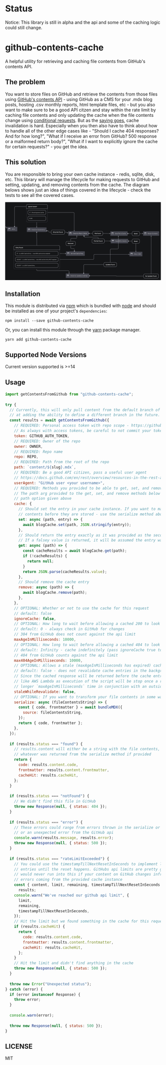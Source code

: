 # Status

Notice: This library is still in alpha and the api and some of the caching logic could still change.

# github-contents-cache

A helpful utility for retrieving and caching file contents from GitHub's contents API.

## The problem

You want to store files on GitHub and retrieve the contents from those files using [GitHub's contents API](https://docs.github.com/en/rest/reference/repos#contents) - using GitHub as a CMS for your .mdx blog posts, hosting .csv monthly reports, html template files, etc - but you also want to make sure to be a good API citzen and stay within the rate limit by caching file contents and only updating the cache when the file contents change using [conditional requests](https://docs.github.com/en/rest/overview/resources-in-the-rest-api#conditional-requests). But as the [saying goes](https://martinfowler.com/bliki/TwoHardThings.html), cache invalidation is hard. Especially when you then also have to think about how to handle all of the other edge cases like - "Should I cache 404 responses? And for how long?", "What if I receive an error from GitHub? 500 response or a malformed return body?", "What if I want to explicitly ignore the cache for certain requests?" - you get the idea.

## This solution

You are responsible to bring your own cache instance - redis, sqlite, disk, etc. This library will manage the lifecycle for making requests to GitHub and setting, updating, and removing contents from the cache. The diagram belows shows just an idea of things covered in the lifecycle - check the tests to see all the covered cases.

![Diagram of the cache request lifecycle](./cache-request-lifecycle.png)

## Installation

This module is distributed via [npm][npm] which is bundled with [node][node] and
should be installed as one of your project's `dependencies`:

```
npm install --save github-contents-cache
```

Or, you can install this module through the [yarn][yarn] package manager.

```
yarn add github-contents-cache
```

## Supported Node Versions

Current version supported is >=14

## Usage

```js
import getContentsFromGithub from "github-contents-cache";

try {
  // Currently, this will only pull content from the default branch of the repo but we may look
  // at adding the ability to define a different branch in the future.
  const results = await getContentsFromGithub({
    // REQUIRED: Personal access token with repo scope - https://github.com/settings/tokens
    // As always with access tokens, be careful to not commit your token!
    token: GITHUB_AUTH_TOKEN,
    // REQUIRED: Owner of the repo
    owner: OWNER,
    // REQUIRED: Repo name
    repo: REPO,
    // REQUIRED: Path from the root of the repo
    path: `content/${slug}.mdx`,
    // REQUIRED: Be a good API citizen, pass a useful user agent
    // https://docs.github.com/en/rest/overview/resources-in-the-rest-api#user-agent-required
    userAgent: "GitHub user <your username>",
    // REQUIRED: Methods you provided to be able to get, set, and remove content from your cache instance
    // The path arg provided to the get, set, and remove methods below will be the same as the
    // path option given above
    cache: {
      // Should set the entry in your cache instance. If you want to make updates to the file
      // contents before they are stored - use the serialize method above
      set: async (path, entry) => {
        await blogCache.set(path, JSON.stringify(entry));
      },
      // Should return the entry exactly as it was provided as the second arg of the set method above
      // If a falsey value is returned, it will be assumed the entry was not found in the cache
      get: async (path) => {
        const cacheResults = await blogCache.get(path);
        if (!cacheResults) {
          return null;
        }
        return JSON.parse(cacheResults.value);
      },
      // Should remove the cache entry
      remove: async (path) => {
        await blogCache.remove(path);
      },
    },
    // OPTIONAL: Whether or not to use the cache for this request
    // default: false
    ignoreCache: false,
    // OPTIONAL: How long to wait before allowing a cached 200 to look in GitHub for changes
    // default: 0 - always check in GitHub for changes
    // 304 from GitHub does not count against the api limit
    maxAgeInMilliseconds: 10000,
    // OPTIONAL: How long to wait before allowing a cached 404 to look in GitHub again.
    // default: Infinity - cache indefinitely (pass ignoreCache true to break the cache for the entry)
    // 404 from GitHub counts against the api limit
    max404AgeInMilliseconds: 10000,
    // OPTIONAL: Allows a stale (maxAgeInMilliseconds has expired) cache entry to be used while the cache entry gets refreshed in the background
    // default: false - does not revalidate cache entries in the background
    // Since the cached response will be returned before the cache entry gets revalidated, this will probably not work in a serverless environment
    // like AWS Lambda as execution of the script will be stop once a response is returned. In those environments, it might work best to set a
    // longer `maxAgeInMilliseconds` time in conjunction with an outside process (cron?) which invalidates cache entries using `ignoreCache: true`
    staleWhileRevalidate: false,
    // OPTIONAL: If you want to transform your file contents in some way before they are cached
    serialize: async (fileContentsString) => {
      const { code, frontmatter } = await bundleMDX({
        source: fileContentsString,
      });
      return { code, frontmatter };
    },
  });

  if (results.status === "found") {
    // results.content will either be a string with the file contents, or
    // whatever was returned from the serialize method if provided
    return {
      code: results.content.code,
      frontmatter: results.content.frontmatter,
      cacheHit: results.cacheHit,
    };
  }

  if (results.status === "notFound") {
    // We didn't find this file in GitHub
    throw new Response(null, { status: 404 });
  }

  if (results.status === "error") {
    // These errors could range from errors thrown in the serialize or cache instance methods provided
    // or an unexpected error from the GitHub api
    console.warn(results.message, results.error);
    throw new Response(null, { status: 500 });
  }

  if (results.status === "rateLimitExceeded") {
    // You could use the timestampTillNextResetInSeconds to implement logic to only return cached
    // entries until the reset happens. GitHubs api limits are pretty generous though so you hopefully
    // would never run into this if your content on GitHub changes infrequently and their aren't
    // errors coming from the provided cache instance
    const { content, limit, remaining, timestampTillNextResetInSeconds } =
      results;
    console.warn("We've reached our github api limit", {
      limit,
      remaining,
      timestampTillNextResetInSeconds,
    });
    // Hit the limit but we found something in the cache for this request
    if (results.cacheHit) {
      return {
        code: results.content.code,
        frontmatter: results.content.frontmatter,
        cacheHit: results.cacheHit,
      };
    }
    // Hit the limit and didn't find anything in the cache
    throw new Response(null, { status: 500 });
  }

  throw new Error("Unexpected status");
} catch (error) {
  if (error instanceof Response) {
    throw error;
  }

  console.warn(error);

  throw new Response(null, { status: 500 });
}
```

## LICENSE

MIT

[npm]: https://www.npmjs.com/
[node]: https://nodejs.org
[yarn]: https://yarnpkg.com
